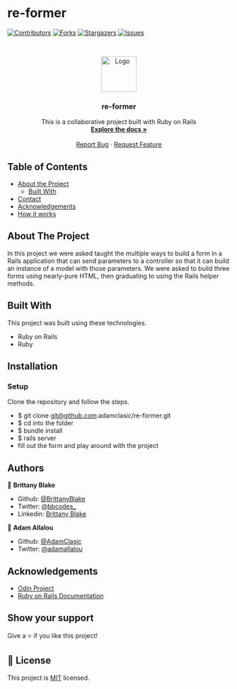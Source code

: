 # re-former

<!--
*** Thanks for checking out this README Template. If you have a suggestion that would
*** make this better, please fork the repo and create a pull request or simply open
*** an issue with the tag "enhancement".
*** Thanks again! Now go create something AMAZING! :D
-->

<!-- PROJECT SHIELDS -->
<!--
*** I'm using markdown "reference style" links for readability.
*** Reference links are enclosed in brackets [ ] instead of parentheses ( ).
*** See the bottom of this document for the declaration of the reference variables
*** for contributors-url, forks-url, etc. This is an optional, concise syntax you may use.
*** https://www.markdownguide.org/basic-syntax/#reference-style-links
-->
[![Contributors][contributors-shield]][contributors-url]
[![Forks][forks-shield]][forks-url]
[![Stargazers][stars-shield]][stars-url]
[![Issues][issues-shield]][issues-url]

<!-- PROJECT LOGO -->
<br />
<p align="center">
  <a href="https://github.com/adamclasic/re-former">
    <img src="/app/images/rails.png" alt="Logo" width="80" height="80">
  </a>

  <h3 align="center">re-former</h3>

  <p align="center">
    This is a collaborative project built with Ruby on Rails
    <br />
    <a href="https://github.com/adamclasic/re-former"><strong>Explore the docs »</strong></a>
    <br />
    <br />
    <a href="https://github.com/adamclasic/re-former/issues">Report Bug</a>
    ·
    <a href="https://github.com/adamclasic/re-former/issues">Request Feature</a>
  </p>
</p>

<!-- TABLE OF CONTENTS -->
## Table of Contents

* [About the Project](#about-the-project)
  * [Built With](#built-with)
* [Contact](#Authors)
* [Acknowledgements](#acknowledgements)
* [How it works](#How-it-works)

<!-- ABOUT THE PROJECT -->
## About The Project

In this project we were asked taught the multiple ways to build a form in a Rails application that can send parameters to a controller so that it can build an instance of a model with those parameters. We were asked to build three forms using nearly-pure HTML, then graduating to using the Rails helper methods. 

<!-- BUILD WITH -->
## Built With
This project was built using these technologies.
* Ruby on Rails
* Ruby


<!-- ABOUT THE PROJECT -->
## Installation

### Setup

Clone the repository and follow the steps.

- $ git clone git@github.com:adamclasic/re-former.git
- $ cd into the folder
- $ bundle install
- $ rails server
- fill out the form and play around with the project

<!-- CONTACT -->
## Authors

👤 **Brittany Blake**

- Github: [@BrittanyBlake](https://github.com/BrittanyBlake)
- Twitter: [@bbcodes_](https://twitter.com/bbcodes_)
- Linkedin: [Brittany Blake](https://www.linkedin.com/in/brittany-blake-843951109/)

👤 **Adam Allalou**

- Github: [@AdamClasic](https://github.com/AdamClasic)
- Twitter: [@adamallalou](https://twitter.com/adamallalou)

<!-- ACKNOWLEDGEMENTS -->
## Acknowledgements
* [Odin Project](https://www.theodinproject.com/)
* [Ruby on Rails Documentation](https://api.rubyonrails.org)

## Show your support

Give a ⭐️ if you like this project!

<!-- MARKDOWN LINKS & IMAGES -->
<!-- https://www.markdownguide.org/basic-syntax/#reference-style-links -->
[contributors-shield]: https://img.shields.io/github/contributors/adamclasic/re-former.svg?style=flat-square
[contributors-url]: https://github.com/adamclasic/re-former/graphs/contributors
[forks-shield]: https://img.shields.io/github/forks/adamclasic/re-former.svg?style=flat-square
[forks-url]: https://github.com/adamclasic/re-former/network/members
[stars-shield]: https://img.shields.io/github/stars/adamclasic/re-former.svg?style=flat-square
[stars-url]: https://github.com/adamclasic/re-former/stargazers
[issues-shield]: https://img.shields.io/github/issues/adamclasic/re-former.svg?style=flat-square
[issues-url]: https://github.com/adamclasic/re-former/issues

## 📝 License

This project is [MIT](https://opensource.org/licenses/MIT) licensed.
